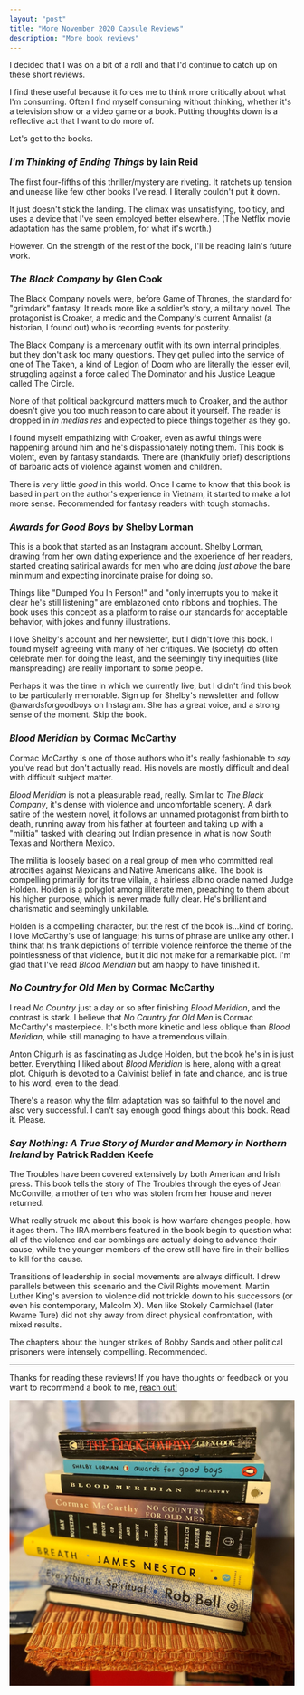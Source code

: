 ```yaml
---
layout: "post"
title: "More November 2020 Capsule Reviews"
description: "More book reviews"
---
```


I decided that I was on a bit of a roll and that I'd continue to catch up on these short reviews.

I find these useful because it forces me to think more critically about what I'm consuming. Often I find myself consuming without thinking, whether it's a television show or a video game or a book. Putting thoughts down is a reflective act that I want to do more of.

Let's get to the books.

### *I'm Thinking of Ending Things* by Iain Reid

The first four-fifths of this thriller/mystery are riveting. It ratchets up tension and unease like few other books I've read. I literally couldn't put it down.

It just doesn't stick the landing. The climax was unsatisfying, too tidy, and uses a device that I've seen employed better elsewhere. (The Netflix movie adaptation has the same problem, for what it's worth.) 

However. On the strength of the rest of the book, I'll be reading Iain's future work.

### *The Black Company* by Glen Cook

The Black Company novels were, before Game of Thrones, the standard for "grimdark" fantasy. It reads more like a soldier's story, a military novel. The protagonist is Croaker, a medic and the Company's current Annalist (a historian, I found out) who is recording events for posterity.

The Black Company is a mercenary outfit with its own internal principles, but they don't ask too many questions. They get pulled into the service of one of The Taken, a kind of Legion of Doom who are literally the lesser evil, struggling against a force called The Dominator and his Justice League called The Circle.

None of that political background matters much to Croaker, and the author doesn't give you too much reason to care about it yourself. The reader is dropped in *in medias res* and expected to piece things together as they go.

I found myself empathizing with Croaker, even as awful things were happening around him and he's dispassionately noting them. This book is violent, even by fantasy standards. There are (thankfully brief) descriptions of barbaric acts of violence against women and children.

There is very little *good* in this world. Once I came to know that this book is based in part on the author's experience in Vietnam, it started to make a lot more sense. Recommended for fantasy readers with tough stomachs.

### *Awards for Good Boys* by Shelby Lorman

This is a book that started as an Instagram account. Shelby Lorman, drawing from her own dating experience and the experience of her readers, started creating satirical awards for men who are doing *just above* the bare minimum and expecting inordinate praise for doing so. 

Things like "Dumped You In Person!" and "only interrupts you to make it clear he's still listening" are emblazoned onto ribbons and trophies. The book uses this concept as a platform to raise our standards for acceptable behavior, with jokes and funny illustrations.

I love Shelby's account and her newsletter, but I didn't love this book. I found myself agreeing with many of her critiques. We (society) do often celebrate men for doing the least, and the seemingly tiny inequities (like manspreading) are really important to some people.

Perhaps it was the time in which we currently live, but I didn't find this book to be particularly memorable. Sign up for Shelby's newsletter and follow @awardsforgoodboys on Instagram. She has a great voice, and a strong sense of the moment. Skip the book.

### *Blood Meridian* by Cormac McCarthy

Cormac McCarthy is one of those authors who it's really fashionable to *say* you've read but don't actually read. His novels are mostly difficult and deal with difficult subject matter.

*Blood Meridian* is not a pleasurable read, really. Similar to *The Black Company*, it's dense with violence and uncomfortable scenery. A dark satire of the western novel, it follows an unnamed protagonist from birth to death, running away from his father at fourteen and taking up with a "militia" tasked with clearing out Indian presence in what is now South Texas and Northern Mexico. 

The militia is loosely based on a real group of men who committed real atrocities against Mexicans and Native Americans alike. The book is compelling primarily for its true villain, a hairless albino oracle named Judge Holden. Holden is a polyglot among illiterate men, preaching to them about his higher purpose, which is never made fully clear. He's brilliant and charismatic and seemingly unkillable.

Holden is a compelling character, but the rest of the book is...kind of boring. I love McCarthy's use of language; his turns of phrase are unlike any other. I think that his frank depictions of terrible violence reinforce the theme of the pointlessness of that violence, but it did not make for a remarkable plot. I'm glad that I've read *Blood Meridian* but am happy to have finished it.

### *No Country for Old Men* by Cormac McCarthy

I read *No Country* just a day or so after finishing *Blood Meridian*, and the contrast is stark. I believe that *No Country for Old Men* is Cormac McCarthy's masterpiece. It's both more kinetic and less oblique than *Blood Meridian*, while still managing to have a tremendous villain.

Anton Chigurh is as fascinating as Judge Holden, but the book he's in is just better. Everything I liked about *Blood Meridian* is here, along with a great plot. Chigurh is devoted to a Calvinist belief in fate and chance, and is true to his word, even to the dead.

There's a reason why the film adaptation was so faithful to the novel and also very successful. I can't say enough good things about this book. Read it. Please.

### *Say Nothing: A True Story of Murder and Memory in Northern Ireland* by Patrick Radden Keefe

The Troubles have been covered extensively by both American and Irish press. This book tells the story of The Troubles through the eyes of Jean McConville, a mother of ten who was stolen from her house and never returned.

What really struck me about this book is how warfare changes people, how it ages them. The IRA members featured in the book begin to question what all of the violence and car bombings are actually doing to advance their cause, while the younger members of the crew still have fire in their bellies to kill for the cause. 

Transitions of leadership in social movements are always difficult. I drew parallels between this scenario and the Civil Rights movement. Martin Luther King's aversion to violence did not trickle down to his successors (or even his contemporary, Malcolm X). Men like Stokely Carmichael (later Kwame Ture) did not shy away from direct physical confrontation, with mixed results.

The chapters about the hunger strikes of Bobby Sands and other political prisoners were intensely compelling. Recommended.

---
Thanks for reading these reviews! If you have thoughts or feedback or you want to recommend a book to me, [reach out!](/about)

![A stack of books I've read recently](/uploads/recent_reads_nov_2020_2.jpeg)